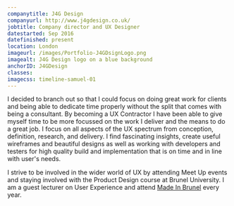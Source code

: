 ```yaml
---
companytitle: J4G Design
companyurl: http://www.j4gdesign.co.uk/
jobtitle: Company director and UX Designer
datestarted: Sep 2016
datefinished: present
location: London
imageurl: /images/Portfolio-J4GDsignLogo.png
imagealt: J4G Design logo on a blue background
anchorID: J4GDesign
classes: 
imagecss: timeline-samuel-01
---
```

<p>
I decided to branch out so that I could focus on doing great work for clients and being able to dedicate time properly without the split that comes with being a consultant. By becoming a UX Contractor I have been able to give myself time to be more focussed on the work I deliver and the means to do a great job. I focus on all aspects of the UX spectrum from conception, definition, research, and delivery. I find fascinating insights, create useful wireframes and beautiful designs as well as working with developers and testers for high quality build and implementation that is on time and in line with user's needs.
    
I strive to be involved in the wider world of UX by attending Meet Up events and staying involved with the Product Design course at Brunel University. I am a guest lecturer on User Experience and attend <a href="http://madeinbrunel.com/" target="_blank">Made In Brunel</a> every year.
</p>